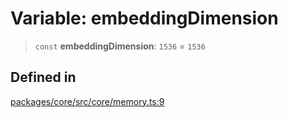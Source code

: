 # Variable: embeddingDimension

> `const` **embeddingDimension**: `1536` = `1536`

## Defined in

[packages/core/src/core/memory.ts:9](https://github.com/ai16z/eliza/blob/main/packages/core/src/core/memory.ts#L9)
